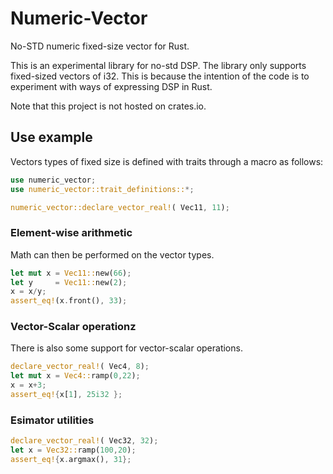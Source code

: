 # Numeric-Vector
No-STD numeric fixed-size vector for Rust.

This is an experimental library for no-std DSP.
The library only supports fixed-sized vectors of i32.
This is because the intention of the code is to experiment with ways of expressing DSP in Rust.

Note that this project is not hosted on crates.io.

## Use example
Vectors types of fixed size is defined with traits through a macro as follows:
```rust
use numeric_vector;
use numeric_vector::trait_definitions::*;

numeric_vector::declare_vector_real!( Vec11, 11);
```
### Element-wise arithmetic
Math can then be performed on the vector types.
```rust
let mut x = Vec11::new(66);
let y     = Vec11::new(2);
x = x/y;
assert_eq!(x.front(), 33);
```
### Vector-Scalar operationz
There is also some support for vector-scalar operations.
```rust
declare_vector_real!( Vec4, 8);
let mut x = Vec4::ramp(0,22);
x = x+3;
assert_eq!{x[1], 25i32 };
```
### Esimator utilities
```rust
declare_vector_real!( Vec32, 32);
let x = Vec32::ramp(100,20);
assert_eq!{x.argmax(), 31};
```